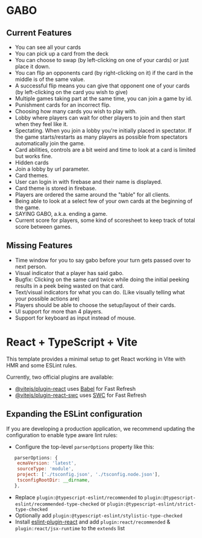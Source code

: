 # GABO

## Current Features

- You can see all your cards
- You can pick up a card from the deck
- You can choose to swap (by left-clicking on one of your cards) or just place it down.
- You can flip an opponents card (by right-clicking on it) if the card in the middle is of the same value.
- A successful flip means you can give that opponent one of your cards (by left-clicking on the card you wish to give)
- Multiple games taking part at the same time, you can join a game by id.
- Punishment cards for an incorrect flip.
- Choosing how many cards you wish to play with.
- Lobby where players can wait for other players to join and then start when they feel like it.
- Spectating. When you join a lobby you're initially placed in spectator. If the game starts/restarts as many players as possible from spectators automatically join the game.
- Card abilities, controls are a bit weird and time to look at a card is limited but works fine.
- Hidden cards
- Join a lobby by url parameter.
- Card themes.
- User can login in with firebase and their name is displayed.
- Card theme is stored in firebase.
- Players are ordered the same around the "table" for all clients.
- Being able to look at a select few of your own cards at the beginning of the game.
- SAYING GABO, a.k.a. ending a game.
- Current score for players, some kind of scoresheet to keep track of total score between games.

## Missing Features

- Time window for you to say gabo before your turn gets passed over to next person.
- Visual indicator that a player has said gabo.
- Bugfix: Clicking on the same card twice while doing the initial peeking results in a peek being wasted on that card.
- Text/visual indicators for what you can do. (Like visually telling what your possible actions are)
- Players should be able to choose the setup/layout of their cards.
- UI support for more than 4 players.
- Support for keyboard as input instead of mouse.

# React + TypeScript + Vite

This template provides a minimal setup to get React working in Vite with HMR and some ESLint rules.

Currently, two official plugins are available:

- [@vitejs/plugin-react](https://github.com/vitejs/vite-plugin-react/blob/main/packages/plugin-react/README.md) uses [Babel](https://babeljs.io/) for Fast Refresh
- [@vitejs/plugin-react-swc](https://github.com/vitejs/vite-plugin-react-swc) uses [SWC](https://swc.rs/) for Fast Refresh

## Expanding the ESLint configuration

If you are developing a production application, we recommend updating the configuration to enable type aware lint rules:

- Configure the top-level `parserOptions` property like this:

```js
   parserOptions: {
    ecmaVersion: 'latest',
    sourceType: 'module',
    project: ['./tsconfig.json', './tsconfig.node.json'],
    tsconfigRootDir: __dirname,
   },
```

- Replace `plugin:@typescript-eslint/recommended` to `plugin:@typescript-eslint/recommended-type-checked` or `plugin:@typescript-eslint/strict-type-checked`
- Optionally add `plugin:@typescript-eslint/stylistic-type-checked`
- Install [eslint-plugin-react](https://github.com/jsx-eslint/eslint-plugin-react) and add `plugin:react/recommended` & `plugin:react/jsx-runtime` to the `extends` list
